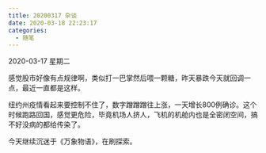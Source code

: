 ```yaml
---
title: 20200317 杂谈
date: 2020-03-18 22:23:17
categories:
  - 随笔
---
```

2020-03-17 星期二

感觉股市好像有点规律啊，类似打一巴掌然后喂一颗糖，昨天暴跌今天就回调一点，最近一直都是这样。

纽约州疫情看起来要控制不住了，数字蹭蹭蹭往上涨，一天增长800例确诊。这个时候跑路回国，感觉更危险，毕竟机场人挤人，飞机的机舱内也是全密闭空间，搞不好没病的都给传染了。

今天继续沉迷于《万象物语》，在刷探索。